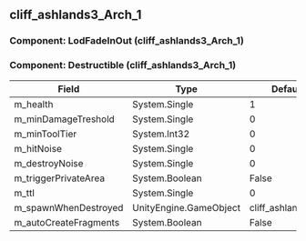 ## cliff_ashlands3_Arch_1

### Component: LodFadeInOut (cliff_ashlands3_Arch_1)

### Component: Destructible (cliff_ashlands3_Arch_1)

|Field|Type|Default Value|
|---|---|---|
|m_health|System.Single|1|
|m_minDamageTreshold|System.Single|0|
|m_minToolTier|System.Int32|0|
|m_hitNoise|System.Single|0|
|m_destroyNoise|System.Single|0|
|m_triggerPrivateArea|System.Boolean|False|
|m_ttl|System.Single|0|
|m_spawnWhenDestroyed|UnityEngine.GameObject|cliff_ashlands_Arch_frac|
|m_autoCreateFragments|System.Boolean|False|

